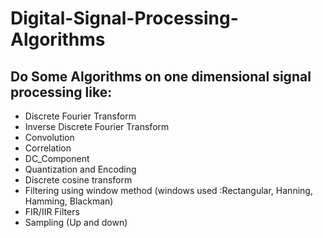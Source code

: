 # Digital-Signal-Processing-Algorithms

## Do Some Algorithms on one dimensional signal processing like:
- Discrete Fourier Transform
- Inverse Discrete Fourier Transform
- Convolution
- Correlation
- DC_Component
- Quantization and Encoding
- Discrete cosine transform 
- Filtering using window method (windows used :Rectangular, Hanning, Hamming, Blackman)
- FIR/IIR Filters
- Sampling (Up and down) 

